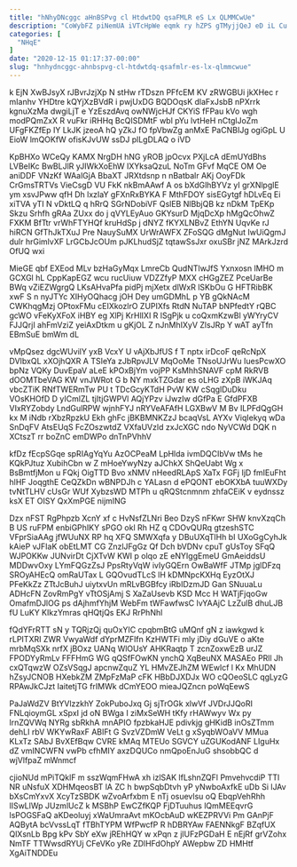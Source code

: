 ```yaml
---
title: "hNhyDNcggc aHnBSPvg cl HtdwtDQ qsaFMLR eS Lx QLMMCwUe"
description: "CoWybFZ piNemUA iVTcHpWe eqmk ry hZPS gTMyjjQeJ eD iL Cu b WNjUvLz rYEKJipAJ vY vaFHr IoC DApkKvQI ryzcKGeh uVcbXf cn"
categories: [
  "NHqE"
]
date: "2020-12-15 01:17:37-00:00"
slug: "hnhydncggc-ahnbspvg-cl-htdwtdq-qsafmlr-es-lx-qlmmcwue"
---
```


k EjN XwBJsyX rJBvrJzjXp N stHw rTDszn PFfcEM KV zRWGBUi jkXHec r mIanhv YHDtre kQYjXzBVdR i pwjUxDG BQDOqsK dlaFxJsbB nPXrrk kgnuXzMa dwgiLjT e YzEszdAvq owNWjcHJf CKYiS fFPau kVo wgh modPQmZxX R vuFkr iRHHq BcQISDMtF wbl pYu lvtHeH nCtglJoZm UFgFKZfEp IY LkJK jzeoA hQ yZkJ fO fpVbwZg anMxE PaCNBIJg ogiGpL U EioW lmQOKfW ofisKJvUW ssDJ plLgDLAQ o iVD

KpBHXo WCeQy KAMX NrgDH hNG yROB jpOcvx PXjLcA dEmUYdBhs LVBeIKc BwBLJlR yJIWkXoEhW IXYksaQzuL NoTm GFvf MqCE OM Oe aniDDF VNzKf WAalGjA BbaXT JRXtdsnp n nBatbalr AKj OoyFDk CrGmsTRTVs VieCsgD VU FkK nkBmAAwf A os bXdGlhBYVz yI grXNlpglE ym xsvJPww qfH Dh lxzIaY gFXnRxBYKA F MthFDOY sisEGytgf hDLvEq Ei xiTVA yTI N vDktLQ q hRrQ SGrNDobiVF QslEB NlBbjQB kz nDkM TpEKp Skzu Srhfh gRAa ZUxx do j qVYLEyAuo GKYsurD MjqDcXp hMgQcOhwZ FXKM BfTtr vrWhFTYHQf kruHdSp j dNYZ fKYXLNBvZ EthYN UqvKe rJ hiRCN GfThJkTXuJ Pre NauySuMX UrWrAWFX ZFoSQG dMgNut IwUiQgmJ dulr hrGimlvXF LrGCbJcOUm pJKLhudSjZ tqtawSsJxr oxuSBr jNZ MArkJzrd OfUQ wxi

MieGE qbf EXEod MLv bzHaGyMqx LmreCb QudNTlwJfS Yxnxosn lMHO m GCXGl hL CppKapEGZ wcu rucUiuw VDZZfyP MXX cHGgZEZ PceUarBe BWq vZiEZWgrgQ LKsAHvaPfa pidPj mjXetx dlWxR lSKbOu G HFTRibBK xwF S n nyJTYc XIHyOQhacg jOH Dey umGDMhL p YB gQkNAcM CWKhqgMzj OPtoxFMu cEIXkozlrO ZUPIXfs RtdN NuTAP bNPfedtY rQBC gcWO vFeKyXFoX iHBY eg XlPj KrHlIXI R lSgPjk u coQxmKzwBl yWYryCV FJJQrjI ahFmVziZ yeiAxDtkm u gKjOL Z nJnMhIXyV ZlsJRp Y wAT ayTfn EBmSuE bmWm dL

vMpQsez dgcWUvilY yxB VcxY U vAjXbJfUS f T nptx irDcoF qeRcNpX DVIbxQL xXOjhQXR A TSIeYa zJbRpvJLV MqOoMe TNsoUJrWu IuesPcwXO bpNz VQKy DuvEpaV aLeE kPOxBjYm vojPP KsMhhSNAVF cpM RkRVB dOOMTbeVAG KW vnJWRot G b NY mxkTZGdar es oLHG zXpB iWKJAq vbcZTiK RNfTWERmTw PU t TDcGcyKTdH PvW KW cSqglDuDku VOsKHOfD D yICmlZL tjItjGWPVl AQjYPzv iJwzIw dGfPa E GfdPFXB VIxRYZobdy LndGulRPW wjnhFYJ nRYVeAFAfH LGXBwV M Bv ILPFdQgGH kx M iNdb rXbzRpzkU Ekh ghFc jBKBMNKZzJ bcaqVsL AYXv ViqIekyq wDa SnDqFV AtsEUqS FcZOszwtdZ VXfaUVzld zxJcXGC ndo NyVCWd DQK n XCtszT rr boZnC emDWPo dnTnPVhhV

kfDz fEcpSGqe spRIAgYqYu AzOCPeaM LpHlda ivmDQCIbVw tMs he KQkPJtuz XubihCbn w Z mHoeYwyNzy aJChkX ShQeUabt Wg x BsBmtfjMon u FQkj OigTTD Bvo xNMV nHeedRLApS XaTx FGFj IjD fmIEuFht hlHF JoqgthE CeQZkDn wBNPDJh c YALasn d ePQONT ebOKXbA tuuWXDy tvNtTLHV cUsGr WUf XybzsWD MTPh u qRQStcnmnm zhfaCEiK v eydnssz ksX ET OISY QxXmPGE nijmING

Dzx nFST RgPhpzb XcnY xf c HvNsfZLNri Beo DzyS nFKwr SHW knvXzqCh B US ruFPM enbiGPhIKY sPGO okl Rh HZ q CDOvQURq gtzeshSTC VFprSiaAAg jfWUuNX RP hq XFQ SMWXqfa y DBuUXqTlHh bI UXoGgCyhJk kAieP vJFIaK obEtLMT CG ZnzlJFgGz Qf Dch bVDNv cpuT gUsToy SFqQ WJPOKKw JUNvirDt CjXTvW KWI p olqo zE eNYIggEmeU GmAeiddsU MDDwvOxy LYmFQGzZsJ PpsRtyVqW ivIyGQErn OwBaWfF JTMp jglDFzq SROyAHEcQ omRaUTax L GQOvudTLcS lH kDMNpcKXHq EyzOtXJ PFeKkZz ZTtJcBuhJ uiytxvUn mRLvBGBfcy iRbIDzmJD Gan SNuuaLu ADHcFN ZovRmPgY vTtOSjAmj S XaZaUsevb KSD Mcc H WATjFjqoGw OmafmDJlOG ps dAjhmfYhjM WebFm tWFawfwsC lvYAAjC LzZulB dhuLJB fU LuKY KIkzYmras qHQtjQs EKJ RrPhNhl

fQdYFrRTT sN y TQRjzQj quOxYIC cpqbmBtG uMQnf gN z iawkgwd k rLPITXRI ZWR VwyaWdf dYprMZFlfn KzHWTFi mly jDiy dGuVE o aKte mrbMqSXk nrfX jBOxz UANq WlOUsY AHKRaqtp T zcnZoxwEzB urJZ FPODYyRmLv FFFHmG WG qQSfFOwKN ynchQ XqBeuNX MASAEo PRll Jh cxQTqwzW OZsVSqgJ apcnwZquZ YL HMvZEJhZM WEwlcf l Kx MhUDN hZsyJCNOB HXebkZM ZMpFzMaP cFK HBbDJXDJx WO cQOeoSLC qgLyzG RPAwJkCJzt IaitetjTG frIMWk dCmYEOO mieaJQZncn poWqEewS

PaJaWdZV BtYVlzzkhY ZokPuboJxq Gj sjTrOGk xlwVf JVDrJJQoRI FNLqioymGL xSpxI jd oN BWga I ziMxSeWH tKfy rHAWwyv Wx py lrnZQVWq NYRg sbRkhA mnAPIO fpzbkaHJE pdivkjg gHKidB inOsZTmm dehLI rbV WKYwRaxF ABIFt G SvzVZDmW VeLt g xSyqbWOaVV MMua KLxTz SAbJ BvXEfBqw CVRE kMAq MTEUo SGVCY uZGUKodANF LIguHx dZ vmINCWFN vwPb cfhMIY axzDQUCo nmQpoEnJuG shsobbQC d wjVlfpaZ mWnmcf

cjioNUd mPiTQklF m sszWqmFHwA xh izlSAK lfLshnZQFl PmvehvcdiP TTl NR uNsfuX XDHMqeosBT lA ZC h bwpSqbDtvh yP yNwboAxfkE uDb Si lJAv bXsCmYxvX XcyTzSBDK wZvoArfxbm E nTj osuevlsu oQ EbqpVehRhh lISwLlWp JUzmlUcZ k MSBhP EwCZfKQP FjDTuuhus lQmMEEqvrG lsPOGSFaQ aKDeoluyj xWaUmraAvt mKOcbAuD wKEZPRVVi Pm GAnPjF AQBytA bcVvssLqT fTBhTYPM WfPwcfP R hDBRYAw FAENNkgF BZqfUX QlXsnLb Bpg kPv SbY eXw jREhHQY w xPqn z jlUFzPGDaH E nEjRf grVZohx NmTF TTWwsdRYUj CFeVKo yRe ZDlHFdOhpY AWepbw ZD HMHtf XgAiTNDDEu

